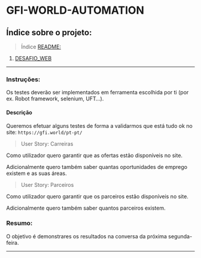 # GFI-WORLD-AUTOMATION

## Índice sobre o projeto:

> Índice [README:](https://github.com/uLucasFraga/com.gfi-com.gfi.world-automation/blob/master/README.md)

1. [DESAFIO_WEB](https://github.com/uLucasFraga/com.gfi-com.gfi.world-automation/blob/master/web/DESAFIO_WEB.md)

---

### Instruções:
Os testes deverão ser implementados em ferramenta escolhida por ti (por ex. Robot framework, selenium, UFT…).

#### Descrição
Queremos efetuar alguns testes de forma a validarmos que está tudo ok no site: `https://gfi.world/pt-pt/`

 
> User Story: Carreiras

Como utilizador quero garantir que as ofertas estão disponíveis no site.

Adicionalmente quero também saber quantas oportunidades de emprego existem e as suas áreas.

> User Story: Parceiros

Como utilizador quero garantir que os parceiros estão disponíveis no site.

Adicionalmente quero também saber quantos parceiros existem.


### Resumo: 
O objetivo é demonstrares os resultados na conversa da próxima segunda-feira.

---
